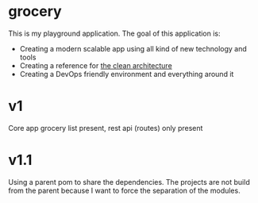grocery
=======
This is my playground application. The goal of this application is:

* Creating a modern scalable app using all kind of new technology and tools
* Creating a reference for [the clean architecture](http://blog.8thlight.com/uncle-bob/2012/08/13/the-clean-architecture.html)
* Creating a DevOps friendly environment and everything around it 

v1
===
Core app grocery list present, rest api (routes) only present

v1.1
===
Using a parent pom to share the dependencies. The projects are not build from the parent because I want to force the separation of the modules. 